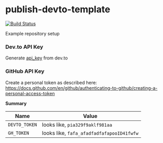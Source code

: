 # publish-devto-template

[![Build Status](https://github.com/sinedied/publish-devto-template/workflows/publish/badge.svg)](https://github.com/sinedied/publish-devto-template/actions)

Example repository setup


### Dev.to API Key

Generate [api_key](https://docs.forem.com/api/#section/Authentication/api_key) from dev.to

### GitHub API Key

Create a personal token as described here: https://docs.github.com/en/github/authenticating-to-github/creating-a-personal-access-token

**Summary**

| Name | Value |
| -- | -- |
| `DEVTO_TOKEN` | looks like, `pia329f9aklf981aa` |
| `GH_TOKEN` | looks like, `fafa_afadfadfafapooID41fwfw` |
